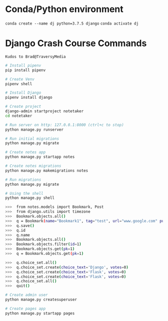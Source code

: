 # Conda/Python environment

`conda create --name dj python=3.7.5 django`
`conda activate dj`

# Django Crash Course Commands
`Kudos to Brad@TraversyMedia`

```bash
# Install pipenv
pip install pipenv
```
```bash
# Create Venv
pipenv shell
```
```bash
# Install Django
pipenv install django
```
```bash
# Create project
django-admin startproject notetaker 
cd notetaker 
```
```bash
# Run server on http: 127.0.0.1:8000 (ctrl+c to stop)
python manage.py runserver
```
```bash
# Run initial migrations
python manage.py migrate
```
```bash
# Create notes app
python manage.py startapp notes 
```
```bash
# Create notes migrations
python manage.py makemigrations notes 
```
```bash
# Run migrations
python manage.py migrate
```
```bash
# Using the shell
python manage.py shell

>>>  from notes.models import Bookmark, Post 
>>>  from django.utils import timezone
>>>  Bookmark.objects.all()
>>>  q = Bookmark(name="Bookmark1", tag="test", url="www.google.com" pub_date=timezone.now())
>>>  q.save()
>>>  q.id
>>>  q.name
>>>  Bookmark.objects.all()
>>>  Bookmark.objects.filter(id=1)
>>>  Bookmark.objects.get(pk=1)
>>>  q = Bookmark.objects.get(pk=1)

>>>  q.choice_set.all()
>>>  q.choice_set.create(choice_text='Django', votes=0)
>>>  q.choice_set.create(choice_text='Flask', votes=0)
>>>  q.choice_set.create(choice_text='Flask', votes=0)
>>>  q.choice_set.all()
>>>  quit()
```
```bash
# Create admin user
python manage.py createsuperuser
```
```bash
# Create pages app
python manage.py startapp pages
```